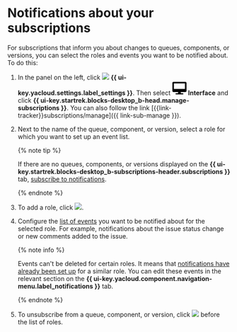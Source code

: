 # Notifications about your subscriptions

For subscriptions that inform you about changes to queues, components, or versions, you can select the roles and events you want to be notified about.
To do this:


1. In the panel on the left, click ![](../../_assets/tracker/svg/settings.svg) **{{ ui-key.yacloud.settings.label_settings }}**. Then select ![](../../_assets/tracker/svg/interface.svg)&nbsp;**Interface** and click **{{ ui-key.startrek.blocks-desktop_b-head.manage-subscriptions }}**. You can also follow the link [{{link-tracker}}subscriptions/manage]({{ link-sub-manage }}).

1. Next to the name of the queue, component, or version, select a role for which you want to set up an event list.

   {% note tip %}

   If there are no queues, components, or versions displayed on the **{{ ui-key.startrek.blocks-desktop_b-subscriptions-header.subscriptions }}** tab, [subscribe to notifications](subscribe.md#section_xt5_xrv_jz).

   {% endnote %}

1. To add a role, click ![](../../_assets/tracker/button-plus.png).

1. Configure the [list of events](user-notifications.md#section_iqn_y55_xgb) you want to be notified about for the selected role. For example, notifications about the issue status change or new comments added to the issue.

   {% note info %}

   Events can't be deleted for certain roles. It means that [notifications have already been set up](user-notifications.md) for a similar role. You can edit these events in the relevant section on the **{{ ui-key.yacloud.component.navigation-menu.label_notifications }}** tab.

   {% endnote %}

1. To unsubscribe from a queue, component, or version, click ![](../../_assets/tracker/small-x.png) before the list of roles.
